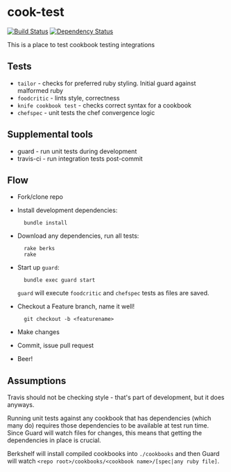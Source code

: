 cook-test
=========
[![Build Status](https://secure.travis-ci.org/miketheman/cook-test.png?branch=master)](http://travis-ci.org/miketheman/cook-test)
[![Dependency Status](https://gemnasium.com/miketheman/cook-test.png)](https://gemnasium.com/miketheman/cook-test)

This is a place to test cookbook testing integrations

Tests
-----
* `tailor` - checks for preferred ruby styling. Initial guard against malformed ruby
* `foodcritic` - lints style, correctness
* `knife cookbook test` - checks correct syntax for a cookbook
* `chefspec` - unit tests the chef convergence logic

Supplemental tools
------------------

* guard - run unit tests during development
* travis-ci - run integration tests post-commit

Flow
----

* Fork/clone repo
* Install development dependencies:

        bundle install
* Download any dependencies, run all tests:

        rake berks
        rake
* Start up `guard`:

        bundle exec guard start
    `guard` will execute `foodcritic` and `chefspec` tests as files are saved.
* Checkout a Feature branch, name it well!

        git checkout -b <featurename>
* Make changes
* Commit, issue pull request
* Beer!


Assumptions
-----------
Travis should not be checking style - that's part of development, but it does
anyways.

Running unit tests against any cookbook that has dependencies (which many do)
requires those dependencies to be available at test run time.
Since Guard will watch files for changes, this means that getting the
dependencies in place is crucial.

Berkshelf will install compiled cookbooks into `./cookbooks` and then Guard will
watch `<repo root>/cookbooks/<cookbook name>/[spec|any ruby file]`.
